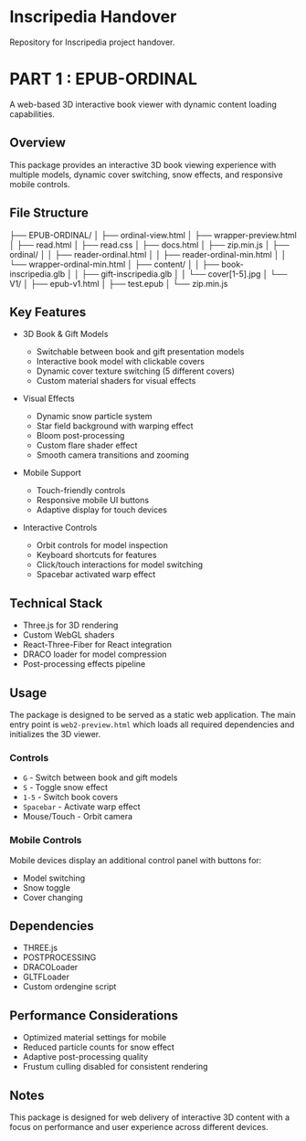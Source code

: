 # Inscripedia Handover

Repository for Inscripedia project handover. 

# PART 1 : EPUB-ORDINAL
A web-based 3D interactive book viewer with dynamic content loading capabilities.

## Overview
This package provides an interactive 3D book viewing experience with multiple models, dynamic cover switching, snow effects, and responsive mobile controls.

## File Structure

├── EPUB-ORDINAL/
│   ├── ordinal-view.html
│   ├── wrapper-preview.html
│   ├── read.html
│   ├── read.css
│   ├── docs.html
│   ├── zip.min.js
│   ├── ordinal/
│   │   ├── reader-ordinal.html
│   │   ├── reader-ordinal-min.html
│   │   └── wrapper-ordinal-min.html
│   ├── content/
│   │   ├── book-inscripedia.glb
│   │   ├── gift-inscripedia.glb
│   │   └── cover[1-5].jpg
│   └── V1/
│       ├── epub-v1.html
│       ├── test.epub
│       └── zip.min.js

## Key Features
- 3D Book & Gift Models
  - Switchable between book and gift presentation models
  - Interactive book model with clickable covers
  - Dynamic cover texture switching (5 different covers)
  - Custom material shaders for visual effects

- Visual Effects
  - Dynamic snow particle system
  - Star field background with warping effect
  - Bloom post-processing
  - Custom flare shader effect
  - Smooth camera transitions and zooming

- Mobile Support
  - Touch-friendly controls
  - Responsive mobile UI buttons
  - Adaptive display for touch devices

- Interactive Controls
  - Orbit controls for model inspection
  - Keyboard shortcuts for features
  - Click/touch interactions for model switching
  - Spacebar activated warp effect

## Technical Stack
- Three.js for 3D rendering
- Custom WebGL shaders
- React-Three-Fiber for React integration
- DRACO loader for model compression
- Post-processing effects pipeline

## Usage
The package is designed to be served as a static web application. The main entry point is `web2-preview.html` which loads all required dependencies and initializes the 3D viewer.

### Controls
- `G` - Switch between book and gift models
- `S` - Toggle snow effect
- `1-5` - Switch book covers
- `Spacebar` - Activate warp effect
- Mouse/Touch - Orbit camera

### Mobile Controls
Mobile devices display an additional control panel with buttons for:
- Model switching
- Snow toggle
- Cover changing

## Dependencies
- THREE.js
- POSTPROCESSING
- DRACOLoader
- GLTFLoader
- Custom ordengine script

## Performance Considerations
- Optimized material settings for mobile
- Reduced particle counts for snow effect
- Adaptive post-processing quality
- Frustum culling disabled for consistent rendering

## Notes
This package is designed for web delivery of interactive 3D content with a focus on performance and user experience across different devices.